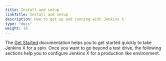 ```yaml
---
title: Install and setup
linkTitle: Install and setup
description: How to get up and running with Jenkins X
type: "docs"
weight: 10
---
```


The [Get Started](/docs/getting-started) documentation helps you to get started quickly to take Jenkins X for a spin.
Once you want to go beyond a test drive, the following sections help you to configure Jenkins X for a production like environment.
